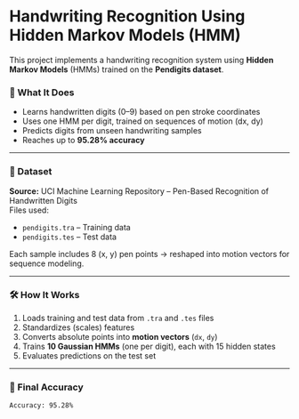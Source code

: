 # Handwriting Recognition Using Hidden Markov Models (HMM)

This project implements a handwriting recognition system using **Hidden Markov Models** (HMMs) trained on the **Pendigits dataset**.

### 🚀 What It Does
- Learns handwritten digits (0–9) based on pen stroke coordinates
- Uses one HMM per digit, trained on sequences of motion (dx, dy)
- Predicts digits from unseen handwriting samples
- Reaches up to **95.28% accuracy**

---

### 📁 Dataset
**Source:** UCI Machine Learning Repository – Pen-Based Recognition of Handwritten Digits  
Files used:
- `pendigits.tra` – Training data
- `pendigits.tes` – Test data

Each sample includes 8 (x, y) pen points → reshaped into motion vectors for sequence modeling.

---

### 🛠️ How It Works
1. Loads training and test data from `.tra` and `.tes` files
2. Standardizes (scales) features
3. Converts absolute points into **motion vectors** (`dx`, `dy`)
4. Trains **10 Gaussian HMMs** (one per digit), each with 15 hidden states
5. Evaluates predictions on the test set

---

### 🧪 Final Accuracy
```bash
Accuracy: 95.28%
